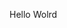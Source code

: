 Hello Wolrd




































































































































































































































































































































































































































































































































































































































































































































































































































































































































































































































































































































































































































































































































































































































































































































































































